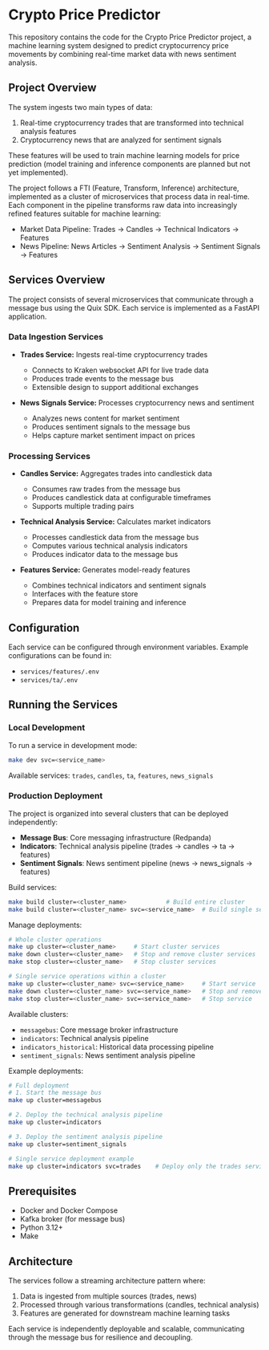 # Crypto Price Predictor

This repository contains the code for the Crypto Price Predictor project, a machine learning system designed to predict cryptocurrency price movements by combining real-time market data with news sentiment analysis.

## Project Overview
The system ingests two main types of data:
1. Real-time cryptocurrency trades that are transformed into technical analysis features
2. Cryptocurrency news that are analyzed for sentiment signals

These features will be used to train machine learning models for price prediction (model training and inference components are planned but not yet implemented).

The project follows a FTI (Feature, Transform, Inference) architecture, implemented as a cluster of microservices that process data in real-time. Each component in the pipeline transforms raw data into increasingly refined features suitable for machine learning:

- Market Data Pipeline: Trades → Candles → Technical Indicators → Features
- News Pipeline: News Articles → Sentiment Analysis → Sentiment Signals → Features

## Services Overview
The project consists of several microservices that communicate through a message bus using the Quix SDK. Each service is implemented as a FastAPI application.

### Data Ingestion Services
- **Trades Service:** Ingests real-time cryptocurrency trades
  - Connects to Kraken websocket API for live trade data
  - Produces trade events to the message bus
  - Extensible design to support additional exchanges

- **News Signals Service:** Processes cryptocurrency news and sentiment
  - Analyzes news content for market sentiment
  - Produces sentiment signals to the message bus
  - Helps capture market sentiment impact on prices

### Processing Services
- **Candles Service:** Aggregates trades into candlestick data
  - Consumes raw trades from the message bus
  - Produces candlestick data at configurable timeframes
  - Supports multiple trading pairs

- **Technical Analysis Service:** Calculates market indicators
  - Processes candlestick data from the message bus
  - Computes various technical analysis indicators
  - Produces indicator data to the message bus

- **Features Service:** Generates model-ready features
  - Combines technical indicators and sentiment signals
  - Interfaces with the feature store
  - Prepares data for model training and inference

## Configuration
Each service can be configured through environment variables. Example configurations can be found in:
- `services/features/.env`
- `services/ta/.env`

## Running the Services

### Local Development
To run a service in development mode:
```bash
make dev svc=<service_name>
```
Available services: `trades`, `candles`, `ta`, `features`, `news_signals`

### Production Deployment
The project is organized into several clusters that can be deployed independently:

- **Message Bus**: Core messaging infrastructure (Redpanda)
- **Indicators**: Technical analysis pipeline (trades → candles → ta → features)
- **Sentiment Signals**: News sentiment pipeline (news → news_signals → features)

Build services:
```bash
make build cluster=<cluster_name>           # Build entire cluster
make build cluster=<cluster_name> svc=<service_name>  # Build single service
```

Manage deployments:
```bash
# Whole cluster operations
make up cluster=<cluster_name>     # Start cluster services
make down cluster=<cluster_name>   # Stop and remove cluster services
make stop cluster=<cluster_name>   # Stop cluster services

# Single service operations within a cluster
make up cluster=<cluster_name> svc=<service_name>     # Start service
make down cluster=<cluster_name> svc=<service_name>   # Stop and remove service
make stop cluster=<cluster_name> svc=<service_name>   # Stop service
```

Available clusters:
- `messagebus`: Core message broker infrastructure
- `indicators`: Technical analysis pipeline
- `indicators_historical`: Historical data processing pipeline
- `sentiment_signals`: News sentiment analysis pipeline

Example deployments:
```bash
# Full deployment
# 1. Start the message bus
make up cluster=messagebus

# 2. Deploy the technical analysis pipeline
make up cluster=indicators

# 3. Deploy the sentiment analysis pipeline
make up cluster=sentiment_signals

# Single service deployment example
make up cluster=indicators svc=trades    # Deploy only the trades service
```

## Prerequisites
- Docker and Docker Compose
- Kafka broker (for message bus)
- Python 3.12+
- Make

## Architecture
The services follow a streaming architecture pattern where:
1. Data is ingested from multiple sources (trades, news)
2. Processed through various transformations (candles, technical analysis)
3. Features are generated for downstream machine learning tasks

Each service is independently deployable and scalable, communicating through the message bus for resilience and decoupling.
